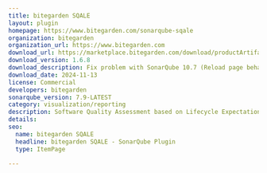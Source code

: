 ```yaml
---
title: bitegarden SQALE
layout: plugin
homepage: https://www.bitegarden.com/sonarqube-sqale
organization: bitegarden
organization_url: https://www.bitegarden.com
download_url: https://marketplace.bitegarden.com/download/productArtifact?productName=bitegarden-sonarqube-sqale&productVersion=1.6.8&productFileExt=jar&customerEmail=sonarplugins@gmail.com&customerName=sonarqube&customerSurnames=marketplace&customerCompany=bitegarden
download_version: 1.6.8
download_description: Fix problem with SonarQube 10.7 (Reload page behaviour)
download_date: 2024-11-13
license: Commercial
developers: bitegarden
sonarqube_version: 7.9-LATEST
category: visualization/reporting
description: Software Quality Assessment based on Lifecycle Expectations is back to SonarQube! Track your technical debt with SQALE method
details: 
seo:
  name: bitegarden SQALE
  headline: bitegarden SQALE - SonarQube Plugin
  type: ItemPage

---
```


